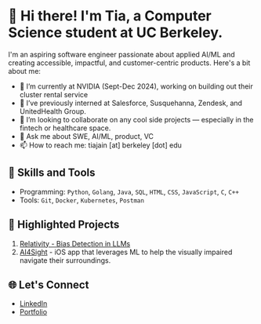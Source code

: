 # 👋 Hi there! I'm Tia, a Computer Science student at UC Berkeley.

I'm an aspiring software engineer passionate about applied AI/ML and creating accessible, impactful, and customer-centric products. Here's a bit about me:

- 🔭 I’m currently at NVIDIA (Sept-Dec 2024), working on building out their cluster rental service
- 🌱 I’ve previously interned at Salesforce, Susquehanna, Zendesk, and UnitedHealth Group.
- 👯 I’m looking to collaborate on any cool side projects — especially in the fintech or healthcare space.
- 💬 Ask me about SWE, AI/ML, product, VC
- 📫 How to reach me: tiajain [at] berkeley [dot] edu

## 🚀 Skills and Tools
- Programming: `Python`, `Golang`, `Java`, `SQL`, `HTML`, `CSS`, `JavaScript`, `C`, `C++` 
- Tools: `Git`, `Docker`, `Kubernetes`, `Postman`

## 🌟 Highlighted Projects
1. [Relativity - Bias Detection in LLMs](https://github.com/alishabose/Relativity-1D) 
2. [AI4Sight](https://github.com/TiaJain/AI4Sight) - iOS app that leverages ML to help the visually impaired navigate their surroundings.

## 🌐 Let's Connect
- [LinkedIn](https://www.linkedin.com/in/tiajain/)
- [Portfolio](https://tiajain.github.io/)
